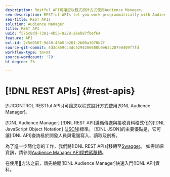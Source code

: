 ```yaml
---
description: Restful API可讓您以程式設計方式使用Audience Manager。
seo-description: RESTful APIs let you work programmatically with Audience Manager.
seo-title: REST APIs
solution: Audience Manager
title: REST API
uuid: f575c8dd-7381-4b55-8228-26eb87fbef64
feature: API
exl-id: 2c5d0567-9d48-48b5-b261-2b00a3070b2f
source-git-commit: 4d3c859cc4dc5294286680b0e63c287e0409f7fd
workflow-type: tm+mt
source-wordcount: '79'
ht-degree: 2%

---
```


# [!DNL REST APIs] {#rest-apis}

[!UICONTROL RESTful APIs]可讓您以程式設計方式使用[!DNL Audience Manager]。

[!DNL Audience Manager] [!DNL REST API]遵循傳送與接收資料格式化的[!DNL JavaScript Object Notation] ([JSON](https://www.json.org/))標準。 [!DNL JSON]的主要優點是，它可讓[!DNL API]查詢易於開發人員與電腦寫入、讀取及剖析。

為了進一步簡化您的工作，我們將[!DNL REST APIs]移轉至[Swagger](https://swagger.io/solutions/api-documentation/)。 如需詳細資訊，請參閱[Audience Manager API程式碼移轉](/help/using/api/api-swagger-migration.md)。

在使用[&#128279;](../../api/rest-api-main/aam-api-getting-started.md#getting-started-with-rest-apis)方法之前，請先檢閱[!DNL Audience Manager]快速入門[!DNL API]資料。
